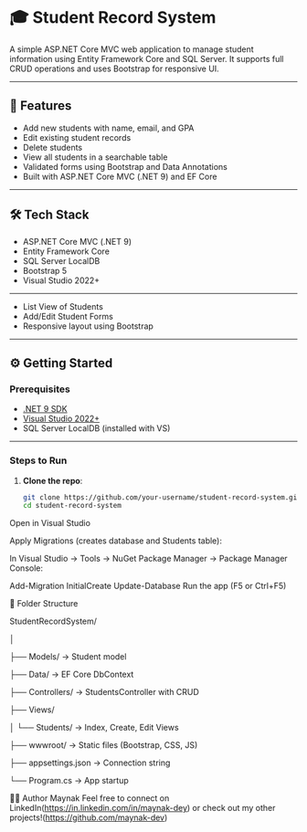 # 🎓 Student Record System

A simple ASP.NET Core MVC web application to manage student information using Entity Framework Core and SQL Server. It supports full CRUD operations and uses Bootstrap for responsive UI.

---

## 🚀 Features

- Add new students with name, email, and GPA
- Edit existing student records
- Delete students
- View all students in a searchable table
- Validated forms using Bootstrap and Data Annotations
- Built with ASP.NET Core MVC (.NET 9) and EF Core

---

## 🛠️ Tech Stack

- ASP.NET Core MVC (.NET 9)
- Entity Framework Core
- SQL Server LocalDB
- Bootstrap 5
- Visual Studio 2022+

---

- List View of Students
- Add/Edit Student Forms
- Responsive layout using Bootstrap

---

## ⚙️ Getting Started

### Prerequisites

- [.NET 9 SDK](https://dotnet.microsoft.com/en-us/download/dotnet/9.0)
- [Visual Studio 2022+](https://visualstudio.microsoft.com/)
- SQL Server LocalDB (installed with VS)

---

### Steps to Run

1. **Clone the repo**:
   ```bash
   git clone https://github.com/your-username/student-record-system.git
   cd student-record-system
Open in Visual Studio

Apply Migrations (creates database and Students table):

In Visual Studio → Tools → NuGet Package Manager → Package Manager Console:

Add-Migration InitialCreate
Update-Database
Run the app (F5 or Ctrl+F5)

🧠 Folder Structure

StudentRecordSystem/

│

├── Models/                → Student model

├── Data/                  → EF Core DbContext

├── Controllers/           → StudentsController with CRUD

├── Views/

│   └── Students/          → Index, Create, Edit Views

├── wwwroot/               → Static files (Bootstrap, CSS, JS)

├── appsettings.json       → Connection string

└── Program.cs             → App startup


🙋‍♂️ Author
Maynak
Feel free to connect on LinkedIn(https://in.linkedin.com/in/maynak-dey) or check out my other projects!(https://github.com/maynak-dev)
